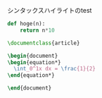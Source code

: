 シンタックスハイライトのtest

```python
def hoge(n):
    return n*10
```

```tex
\documentclass{article}

\begin{document}
\begin{equation*}
  \int_0^1x dx = \frac{1}{2}
\end{equation*}

\end{document}
```
